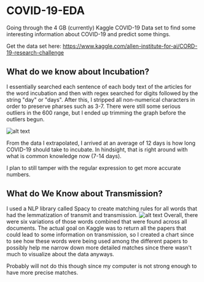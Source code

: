# COVID-19-EDA
Going through the 4 GB (currently) Kaggle COVID-19 Data set to find some interesting information about COVID-19 and predict some things.

Get the data set here: https://www.kaggle.com/allen-institute-for-ai/CORD-19-research-challenge

## What do we know about Incubation?

I essentially searched each sentence of each body text of the articles for the word incubation and then with regex searched for digits followed by the string "day" or "days". After this, I stripped all non-numerical characters in order to preserve pharses such as 3-7. There were still some serious outliers in the 600 range, but I ended up trimming the graph before the outliers begun.

![alt text](https://github.com/jbofill10/COVID-19-EDA/blob/master/Charts/IncubHist.png)

From the data I extrapolated, I arrived at an average of 12 days is how long COVID-19 should take to incubate. In hindsight, that is right around with what is common knowledge now (7-14 days).  

I plan to still tamper with the regular expression to get more accurate numbers.

## What do We Know about Transmission?

I used a NLP library called Spacy to create matching rules for all words that had the lemmatization of transmit and transmission.
![alt text](https://github.com/jbofill10/COVID-19-EDA/blob/master/Charts/TransmissionFreq.png)
 Overall, there were six variations of those words combined that were found across all documents. The actual goal on Kaggle was to return all the papers that could lead to some information on transmission, so I created a chart since to see how these words were being used among the different papers to possibly help me narrow down more detailed matches since there wasn't much to visualize about the data anyways. 
 
Probably will not do this though since my computer is not strong enough to have more precise matches. 

